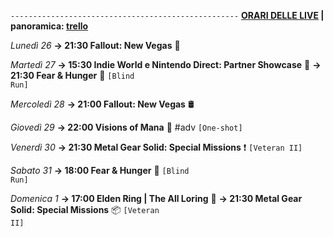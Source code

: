 <code>---------------------------------------------------</code>
<b><u>ORARI DELLE LIVE</u> | panoramica: <a href="https://trello.com/b/iKwdSGf3/sabaku">trello</a></b>

<i>Lunedì 26</i>
<b>→ 21:30 Fallout: New Vegas</b> 🥫

<i>Martedì 27</i>
<b>→ 15:30 Indie World e Nintendo Direct: Partner Showcase</b> 🤡 
<b>→ 21:30 Fear & Hunger</b> 🫨 <code>[Blind Run]</code>

<i>Mercoledì 28</i>
<b>→ 21:00 Fallout: New Vegas</b> 🛢️

<i>Giovedì 29</i>
<b>→ 22:00 Visions of Mana</b> 🛐 #adv <code>[One-shot]</code>

<i>Venerdì 30</i>
<b>→ 21:30 Metal Gear Solid: Special Missions</b> ❗️ <code>[Veteran II]</code>

<i>Sabato 31</i>
<b>→ 18:00 Fear & Hunger</b> 🍴 <code>[Blind Run]</code>

<i>Domenica 1</i>
<b>→ 17:00 Elden Ring | The All Loring</b> 🌳
<b>→ 21:30 Metal Gear Solid: Special Missions</b> 📦 <code>[Veteran II]</code>
